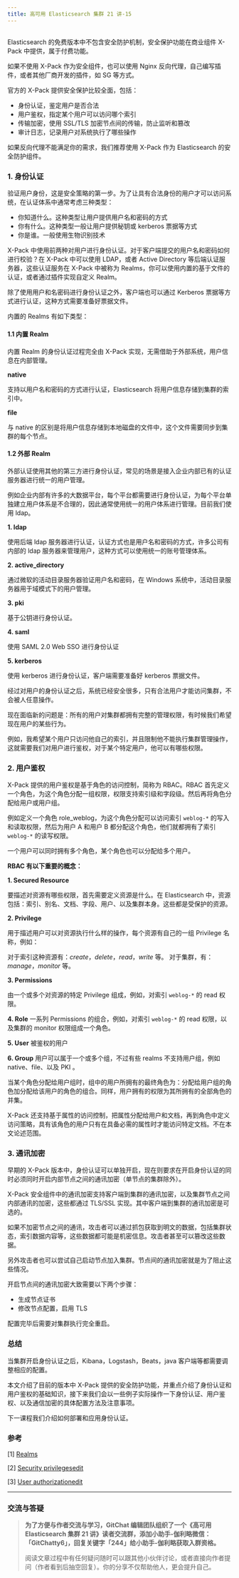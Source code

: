 ```yaml
---
title: 高可用 Elasticsearch 集群 21 讲-15
---
```

<article id="topicContainer" class="column_content"><h2 class="topic_title"></h2><div><p>Elasticsearch 的免费版本中不包含安全防护机制，安全保护功能在商业组件 X-Pack 中提供，属于付费功能。</p>
<p>如果不使用 X-Pack 作为安全组件，也可以使用 Nginx 反向代理，自己编写插件，或者其他厂商开发的插件，如 SG 等方式。</p>
<p>官方的 X-Pack 提供安全保护比较全面，包括：</p>
<ul>
<li>身份认证，鉴定用户是否合法</li>
<li>用户鉴权，指定某个用户可以访问哪个索引</li>
<li>传输加密，使用 SSL/TLS 加密节点间的传输，防止监听和篡改</li>
<li>审计日志，记录用户对系统执行了哪些操作</li>
</ul>
<p>如果反向代理不能满足你的需求，我们推荐使用 X-Pack 作为 Elasticsearch 的安全防护组件。</p>
<h3 id="1">1. 身份认证</h3>
<p>验证用户身份，这是安全策略的第一步。为了让具有合法身份的用户才可以访问系统，在认证体系中通常考虑三种类型：</p>
<ul>
<li>你知道什么。这种类型让用户提供用户名和密码的方式</li>
<li>你有什么。这种类型一般让用户提供秘钥或 kerberos 票据等方式</li>
<li>你是谁。一般使用生物识别技术</li>
</ul>
<p>X-Pack 中使用前两种对用户进行身份认证。对于客户端提交的用户名和密码如何进行校验？在 X-Pack 中可以使用 LDAP，或者 Active Directory 等后端认证服务器，这些认证服务在 X-Pack 中被称为 Realms，你可以使用内置的基于文件的认证，或者通过插件实现自定义 Realm。</p>
<p>除了使用用户和名密码进行身份认证之外，客户端也可以通过 Kerberos 票据等方式进行认证，这种方式需要准备好票据文件。</p>
<p>内置的 Realms 有如下类型：</p>
<h4 id="11realm">1.1 内置 Realm</h4>
<p>内置 Realm 的身份认证过程完全由 X-Pack 实现，无需借助于外部系统，用户信息在内部管理。</p>
<p><strong>native</strong></p>
<p>支持以用户名和密码的方式进行认证，Elasticsearch 将用户信息存储到集群的索引中。</p>
<p><strong>file</strong></p>
<p>与 native 的区别是将用户信息存储到本地磁盘的文件中，这个文件需要同步到集群的每个节点。</p>
<h4 id="12realm">1.2 外部 Realm</h4>
<p>外部认证使用其他的第三方进行身份认证，常见的场景是接入企业内部已有的认证服务器进行统一的用户管理。</p>
<p>例如企业内部有许多的大数据平台，每个平台都需要进行身份认证，为每个平台单独建立用户体系是不合理的，因此通常使用统一的用户体系进行管理。目前我们使用 ldap。</p>
<p><strong>1. ldap</strong></p>
<p>使用后端 ldap 服务器进行认证，认证方式也是用户名和密码的方式，许多公司有内部的 ldap 服务器来管理用户，这种方式可以使用统一的账号管理体系。</p>
<p><strong>2. active_directory</strong></p>
<p>通过微软的活动目录服务器验证用户名和密码，在 Windows 系统中，活动目录服务器用于域模式下的用户管理。</p>
<p><strong>3. pki</strong></p>
<p>基于公钥进行身份认证。</p>
<p><strong>4. saml</strong></p>
<p>使用 SAML 2.0 Web SSO  进行身份认证</p>
<p><strong>5. kerberos</strong></p>
<p>使用 kerberos 进行身份认证，客户端需要准备好 kerberos 票据文件。</p>
<p>经过对用户的身份认证之后，系统已经安全很多，只有合法用户才能访问集群，不会被人任意操作。</p>
<p>现在面临新的问题是：所有的用户对集群都拥有完整的管理权限，有时候我们希望现在用户的某些行为。</p>
<p>例如，我希望某个用户只访问他自己的索引，并且限制他不能执行集群管理操作，这就需要我们对用户进行鉴权，对于某个特定用户，他可以有哪些权限。</p>
<h3 id="2">2. 用户鉴权</h3>
<p>X-Pack 提供的用户鉴权是基于角色的访问控制，简称为 RBAC。RBAC 首先定义一个角色，为这个角色分配一组权限，权限支持索引级和字段级。然后再将角色分配给用户或用户组。</p>
<p>例如定义一个角色 role_weblog，为这个角色分配可以访问索引 <code>weblog-*</code> 的写入和读取权限，然后为用户 A 和用户 B 都分配这个角色，他们就都拥有了索引 <code>weblog-*</code> 的读写权限。</p>
<p>一个用户可以同时拥有多个角色，某个角色也可以分配给多个用户。</p>
<p><strong>RBAC 有以下重要的概念：</strong></p>
<p><strong>1. Secured Resource</strong></p>
<p>要描述对资源有哪些权限，首先需要定义资源是什么。在 Elasticsearch 中，资源包括：索引、别名、文档、字段、用户、以及集群本身。这些都是受保护的资源。</p>
<p><strong>2. Privilege</strong></p>
<p>用于描述用户可以对资源执行什么样的操作，每个资源有自己的一组 Privilege 名称，例如：</p>
<p>对于索引这种资源有：<em>create</em>，<em>delete</em>，<em>read</em>，<em>write</em> 等。
对于集群，有：<em>manage</em>，<em>monitor</em> 等。</p>
<p><strong>3. Permissions</strong></p>
<p>由一个或多个对资源的特定 Privilege 组成，例如，对索引 <code>weblog-*</code> 的 read 权限。</p>
<p><strong>4. Role</strong>
一系列 Permissions 的组合，例如，对索引 <code>weblog-*</code> 的 read 权限，以及集群的 monitor 权限组成一个角色。</p>
<p><strong>5. User</strong>
被鉴权的用户</p>
<p><strong>6. Group</strong>
用户可以属于一个或多个组，不过有些 realms 不支持用户组，例如 native、file、以及 PKI 。</p>
<p>当某个角色分配给用户组时，组中的用户所拥有的最终角色为：分配给用户组的角色加分配给该用户的角色的组合。同样，用户拥有的权限为其所拥有的全部角色的并集。</p>
<p>X-Pack 还支持基于属性的访问控制，把属性分配给用户和文档，再到角色中定义访问策略，具有该角色的用户只有在具备必需的属性时才能访问特定文档。不在本文论述范围。</p>
<h3 id="3">3. 通讯加密</h3>
<p>早期的 X-Pack 版本中，身份认证可以单独开启，现在则要求在开启身份认证的同时必须同时开启内部节点之间的通讯加密（单节点的集群除外）。</p>
<p>X-Pack 安全组件中的通讯加密支持客户端到集群的通讯加密，以及集群节点之间内部通讯的加密，这些都通过 TLS/SSL 实现。其中客户端到集群的通讯加密是可选的。</p>
<p>如果不加密节点之间的通讯，攻击者可以通过抓包获取到明文的数据，包括集群状态，索引数据内容等，这些数据都可能是机密信息。攻击者甚至可以篡改这些数据。</p>
<p>另外攻击者也可以尝试自己启动节点加入集群。节点间的通讯加密就是为了阻止这些情况。</p>
<p>开启节点间的通讯加密大致需要以下两个步骤：</p>
<ul>
<li>生成节点证书</li>
<li>修改节点配置，启用 TLS</li>
</ul>
<p>配置完毕后需要对集群执行完全重启。</p>
<h3 id="">总结</h3>
<p>当集群开启身份认证之后，Kibana，Logstash，Beats，java 客户端等都需要调整相应的配置。</p>
<p>本文介绍了目前的版本中 X-Pack 提供的安全防护功能，并重点介绍了身份认证和用户鉴权的基础知识，接下来我们会以一些例子实际操作一下身份认证、用户鉴权、以及通信加密的具体配置方法及注意事项。</p>
<p>下一课程我们介绍如何部署和应用身份认证。</p>
<h3 id="-1">参考</h3>
<p>[1] <a href="https://www.elastic.co/guide/en/elastic-stack-overview/6.5/realms.html#_internal_and_external_realms">Realms</a></p>
<p>[2] <a href="https://www.elastic.co/guide/en/elastic-stack-overview/6.5/security-privileges.html">Security privilegesedit</a></p>
<p>[3] <a href="https://www.elastic.co/guide/en/elastic-stack-overview/6.5/authorization.html">User authorizationedit</a></p>
<hr />
<h3 id="-2">交流与答疑</h3>
<blockquote>
  <p><strong>为了方便与作者交流与学习，GitChat 编辑团队组织了一个《高可用 Elasticsearch 集群 21 讲》读者交流群，添加小助手-伽利略微信：「GitChatty6」，回复关键字「244」给小助手-伽利略获取入群资格。</strong></p>
  <p>阅读文章过程中有任何疑问随时可以跟其他小伙伴讨论，或者直接向作者提问（作者看到后抽空回复）。你的分享不仅帮助他人，更会提升自己。</p>
</blockquote></div></article>